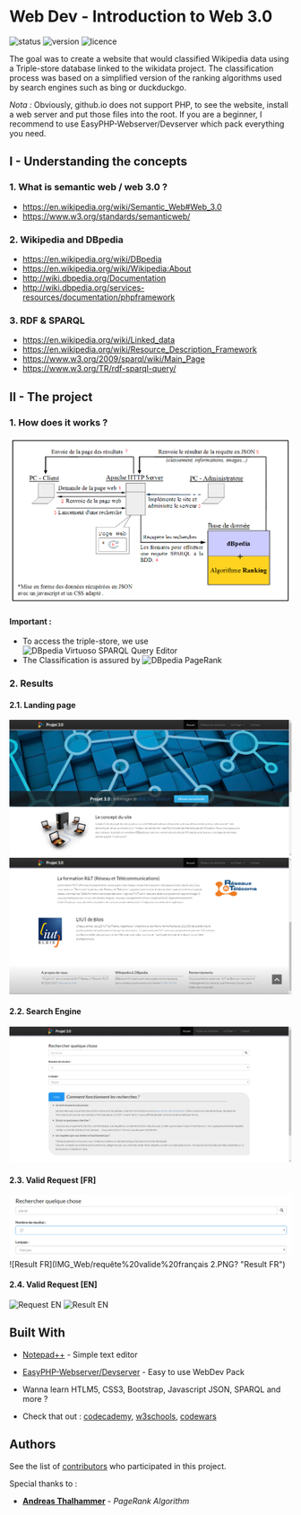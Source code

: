 # Web Dev - Introduction to Web 3.0

![status](https://badgen.net/badge/Status/on%20standby/grey) 
![version](https://badgen.net/badge/Version/~0.1/cyan)
![licence](https://badgen.net/badge/Licence/no_licence/blue)

The goal was to create a website that would classified Wikipedia data using a Triple-store database linked to the wikidata project. The classification process was based on a simplified version of the ranking algorithms used by search engines such as bing or duckduckgo.

*Nota :* Obviously, github.io does not support PHP, to see the website, install a web server and put those files into the root.
If you are a beginner, I recommend to use EasyPHP-Webserver/Devserver which pack everything you need.

## I - Understanding the concepts

### 1. What is semantic web / web 3.0 ?
- https://en.wikipedia.org/wiki/Semantic_Web#Web_3.0
- https://www.w3.org/standards/semanticweb/

### 2. Wikipedia and DBpedia
- https://en.wikipedia.org/wiki/DBpedia
- https://en.wikipedia.org/wiki/Wikipedia:About
- http://wiki.dbpedia.org/Documentation
- http://wiki.dbpedia.org/services-resources/documentation/phpframework

### 3. RDF & SPARQL
- https://en.wikipedia.org/wiki/Linked_data
- https://en.wikipedia.org/wiki/Resource_Description_Framework
- https://www.w3.org/2009/sparql/wiki/Main_Page
- https://www.w3.org/TR/rdf-sparql-query/

## II - The project

### 1. How does it works ?
![Project Architecture](IMG_Web/Architecture.png? "Project Architecture")

#### Important :
- To access the triple-store, we use ![DBpedia Virtuoso SPARQL Query Editor](http://dbpedia.org/sparql)
- The Classification is assured by ![DBpedia PageRank](http://people.aifb.kit.edu/ath/)

### 2. Results

#### 2.1. Landing page
![Landing page](IMG_Web/Accueil%201.PNG? "Landing page")
![Landing page 2](IMG_Web/Accueil%202.PNG? "Landing page 2")

#### 2.2. Search Engine
![Search Engine](IMG_Web/moteur%20de%20recherche.PNG? "Search Engine")

#### 2.3. Valid Request [FR]
![Request FR](IMG_Web/requête%20valide%20français.PNG? "Request FR")
![Result FR](IMG_Web/requête%20valide%20français 2.PNG? "Result FR")

#### 2.4. Valid Request [EN]
![Request EN](IMG_Web/requête%20valide%20anglais.PNG? "Request EN")
![Result EN](IMG_Web/requête%20valide%20anglais%202.PNG? "Result EN")

## Built With
* [Notepad++](https://notepad-plus-plus.org/) - Simple text editor
* [EasyPHP-Webserver/Devserver](https://www.easyphp.org/) - Easy to use WebDev Pack

* Wanna learn HTLM5, CSS3, Bootstrap, Javascript JSON, SPARQL and more ?
* Check that out : [codecademy](https://www.codecademy.com/), [w3schools](https://www.w3schools.com/html/), [codewars](https://www.codewars.com/)

## Authors

See the list of [contributors](https://github.com/GrayDevs/SemanticWeb/contributors) who participated in this project.

Special thanks to :
* **[Andreas Thalhammer](http://www.aifb.kit.edu/web/Andreas_Thalhammer/en)** - *PageRank Algorithm*
